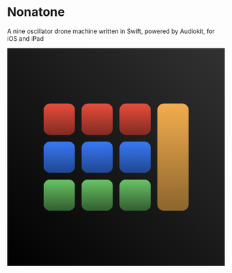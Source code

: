 # Nonatone
A nine oscillator drone machine written in Swift, powered by Audiokit, for iOS and iPad

![icon](public/img.png)
